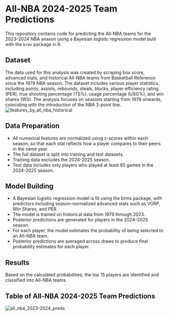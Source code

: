 # All-NBA 2024-2025 Team Predictions

This repository contains code for predicting the All-NBA teams for the 2023–2024 NBA season using a Bayesian logistic regression model built with the `brms` package in R.

## Dataset
The data used for this analysis was created by scraping box score, advanced stats, and historical All-NBA teams from Basketball Reference since the 1979 NBA season. The dataset includes various player statistics, including points, assists, rebounds, steals, blocks, player efficiency rating (PER), true shooting percentage (TS%), usage percentage (USG%), and win shares (WS). The analysis focuses on seasons starting from 1979 onwards, coinciding with the introduction of the NBA 3-point line.
![features_by_all_nba_historical](https://github.com/oscaralonso12/All-NBA-teams-prediction/assets/41983149/e216e31a-ec5d-4d1e-a8f5-c3b58dd1ab1c)

## Data Preparation
- All numerical features are normalized using z-scores within each season, so that each stat reflects how a player compares to their peers in the same year.
- The full dataset is split into training and test datasets.
- Training data excludes the 2024-2025 season.
- Test data includes only players who played at least 65 games in the 2024-2025 season.

## Model Building
- A Bayesian logistic regression model is fit using the brms package, with predictors including season-normalized advanced stats such as VORP, Win Shares, and PER.
- The model is trained on historical data from 1979 through 2023.
- Posterior predictions are generated for players in the 2024–2025 season.
- For each player, the model estimates the probability of being selected to an All-NBA team.
- Posterior predictions are averaged across draws to produce final probability estimates for each player.

## Results
Based on the calculated probabilities, the top 15 players are identified and classified into All-NBA teams.

## Table of All-NBA 2024-2025 Team Predictions
![all_nba_2023-2024_preds](https://github.com/oscaralonso12/All-NBA-teams-prediction/assets/41983149/e3cf4fd1-5e2e-4bdf-ac3b-ebaff1c566b8)


